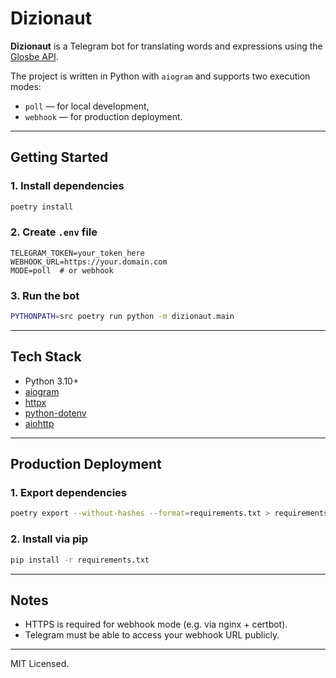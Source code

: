 # Dizionaut

**Dizionaut** is a Telegram bot for translating words and expressions using the [Glosbe API](https://glosbe.com/).

The project is written in Python with `aiogram` and supports two execution modes:

* `poll` — for local development,
* `webhook` — for production deployment.

---

## Getting Started

### 1. Install dependencies

```bash
poetry install
```

### 2. Create `.env` file

```dotenv
TELEGRAM_TOKEN=your_token_here
WEBHOOK_URL=https://your.domain.com
MODE=poll  # or webhook
```

### 3. Run the bot

```bash
PYTHONPATH=src poetry run python -m dizionaut.main
```

---

## Tech Stack

* Python 3.10+
* [aiogram](https://docs.aiogram.dev/)
* [httpx](https://www.python-httpx.org/)
* [python-dotenv](https://pypi.org/project/python-dotenv/)
* [aiohttp](https://docs.aiohttp.org/)

---

## Production Deployment

### 1. Export dependencies

```bash
poetry export --without-hashes --format=requirements.txt > requirements.txt
```

### 2. Install via pip

```bash
pip install -r requirements.txt
```

---

## Notes

* HTTPS is required for webhook mode (e.g. via nginx + certbot).
* Telegram must be able to access your webhook URL publicly.

---

MIT Licensed.
